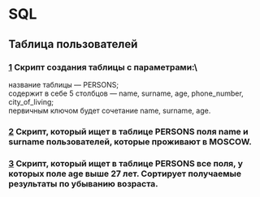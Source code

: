 # SQL
## Таблица пользователей
### [1](https://github.com/VioK0709/SQL_Table/blob/main/1.sql)   Скрипт создания таблицы с параметрами:\
название таблицы — PERSONS;\
содержит в себе 5 столбцов — name, surname, age, phone_number, city_of_living;\
первичным ключом будет сочетание name, surname, age.

### [2](https://github.com/VioK0709/SQL_Table/blob/main/2.sql)   Скрипт, который ищет в таблице PERSONS поля name и surname пользователей, которые проживают в MOSCOW.

### [3](https://github.com/VioK0709/SQL_Table/blob/main/3.sql)   Скрипт, который ищет в таблице PERSONS все поля, у которых поле age выше 27 лет. Сортирует получаемые результаты по убыванию возраста.

